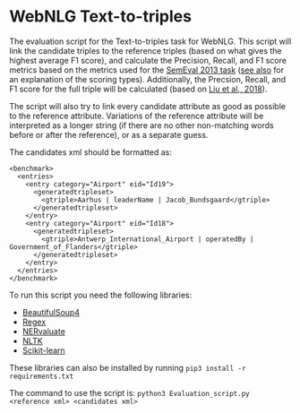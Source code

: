# WebNLG Text-to-triples

The evaluation script for the Text-to-triples task for WebNLG. This script will link the candidate triples to the reference triples (based on what gives the highest average F1 score), and calculate the Precision, Recall, and F1 score metrics based on the metrics used for the [SemEval 2013 task](https://www.cs.york.ac.uk/semeval-2013/task9/data/uploads/semeval_2013-task-9_1-evaluation-metrics.pdf) ([see also](https://github.com/ivyleavedtoadflax/nervaluate) for an explanation of the scoring types). Additionally, the Precsion, Recall, and F1 score for the full triple will be calculated (based on [Liu et al., 2018](https://arxiv.org/abs/1807.01763)).

The script will also try to link every candidate attribute as good as possible to the reference attribute. Variations of the reference attribute will be interpreted as a longer string (if there are no other non-matching words before or after the reference), or as a separate guess.

The candidates xml should be formatted as:

```
<benchmark>
  <entries>
    <entry category="Airport" eid="Id19">
      <generatedtripleset>
        <gtriple>Aarhus | leaderName | Jacob_Bundsgaard</gtriple>
      </generatedtripleset>
    </entry>
    <entry category="Airport" eid="Id18">
      <generatedtripleset>
        <gtriple>Antwerp_International_Airport | operatedBy | Government_of_Flanders</gtriple>
      </generatedtripleset>
    </entry>
  </entries>
</benchmark>
```

To run this script you need the following libraries:

- [BeautifulSoup4](https://pypi.org/project/beautifulsoup4/)
- [Regex](https://pypi.org/project/regex/)
- [NERvaluate](https://github.com/ivyleavedtoadflax/nervaluate)
- [NLTK](https://www.nltk.org/install.html)
- [Scikit-learn](https://scikit-learn.org/stable/install.html)

These libraries can also be installed by running ```pip3 install -r requirements.txt```


The command to use the script is: ```python3 Evaluation_script.py <reference xml> <candidates xml>```
